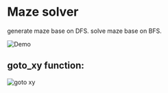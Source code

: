 # Maze solver

generate maze base on DFS.
solve maze base on BFS.

![Demo]([https://raw.githubusercontent.com/adam-p/markdown-here/master/src/common/images/icon48.png](https://github.com/AnthonyQwO/Algorithm_Learning/blob/4a997cd0763f9a32c6889f8303dfe44b0f6027db/maze/maze%20demo.gif) "demo")


## goto_xy function:

![goto xy]([https://raw.githubusercontent.com/adam-p/markdown-here/master/src/common/images/icon48.png](https://github.com/AnthonyQwO/Algorithm_Learning/blob/4a997cd0763f9a32c6889f8303dfe44b0f6027db/maze/goto_xy.jpg) "gotoxy")
